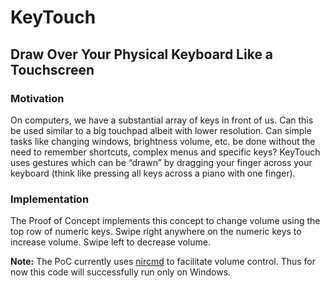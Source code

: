 # KeyTouch

## Draw Over Your Physical Keyboard Like a Touchscreen

### Motivation 
On computers, we have a substantial array of keys in front of us. Can this be used similar to a big touchpad albeit with lower resolution. Can simple tasks like changing windows, brightness volume, etc. be done without the need to remember shortcuts, complex menus and specific keys? KeyTouch uses gestures which can be “drawn” by dragging your finger across your keyboard (think like pressing all keys across a piano with one finger).

### Implementation 

The Proof of Concept implements this concept to change volume using the top row of numeric keys. 
Swipe right anywhere on the numeric keys to increase volume. Swipe left to decrease volume. 

**Note:** The PoC currently uses [nircmd](http://www.nirsoft.net/utils/nircmd.html) to facilitate volume control. Thus for now this code will successfully run only on Windows. 
